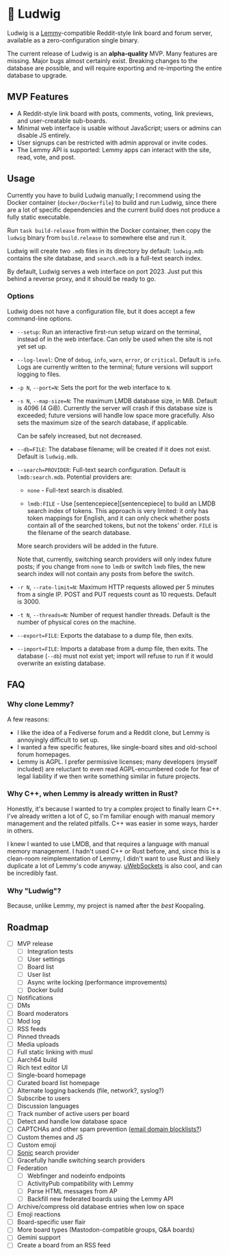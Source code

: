 # 🎹 Ludwig

Ludwig is a [Lemmy][lemmy]-compatible Reddit-style link board and forum server,
available as a zero-configuration single binary.

The current release of Ludwig is an **alpha-quality** MVP. Many features are
missing. Major bugs almost certainly exist. Breaking changes to the database are
possible, and will require exporting and re-importing the entire database to
upgrade.

## MVP Features

- A Reddit-style link board with posts, comments, voting, link previews, and
  user-creatable sub-boards.
- Minimal web interface is usable without JavaScript; users or admins can
  disable JS entirely.
- User signups can be restricted with admin approval or invite codes.
- The Lemmy API is supported: Lemmy apps can interact with the site, read, vote,
  and post.

## Usage

Currently you have to build Ludwig manually; I recommend using the Docker
container (`docker/Dockerfile`) to build and run Ludwig, since there are a lot
of specific dependencies and the current build does not produce a fully static
executable.

Run `task build-release` from within the Docker container, then copy the
`ludwig` binary from `build.release` to somewhere else and run it.

Ludwig will create two `.mdb` files in its directory by default: `ludwig.mdb`
contains the site database, and `search.mdb` is a full-text search index.

By default, Ludwig serves a web interface on port 2023. Just put this behind
a reverse proxy, and it should be ready to go.

### Options

Ludwig does not have a configuration file, but it does accept a few command-line
options.

- `--setup`: Run an interactive first-run setup wizard on the terminal, instead
  of in the web interface. Can only be used when the site is not yet set up.

- `--log-level`: One of `debug`, `info`, `warn`, `error`, or `critical`. Default
  is `info`. Logs are currently written to the terminal; future versions will
  support logging to files.

- `-p N`, `--port=N`: Sets the port for the web interface to `N`.

- `-s N`, `--map-size=N`: The maximum LMDB database size, in MiB. Default is
  4096 (4 GiB). Currently the server will crash if this database size is
  exceeded; future versions will handle low space more gracefully. Also sets the
  maximum size of the search database, if applicable.

  Can be safely increased, but not decreased.

- `--db=FILE`: The database filename; will be created if it does not exist.
  Default is `ludwig.mdb`.

- `--search=PROVIDER`: Full-text search configuration. Default is
  `lmdb:search.mdb`. Potential providers are:

    - `none` - Full-text search is disabled.

    - `lmdb:FILE` - Use [sentencepiece][sentencepiece] to build an LMDB search
      index of tokens. This approach is very limited: it only has token mappings
      for English, and it can only check whether posts contain all of the
      searched tokens, but not the tokens' order. `FILE` is the filename of the
      search database.

    More search providers will be added in the future.

    Note that, currently, switching search providers will only index future
    posts; if you change from `none` to `lmdb` or switch `lmdb` files, the new
    search index will not contain any posts from before the switch.

- `-r N`, `--rate-limit=N`: Maximum HTTP requests allowed per 5 minutes from a single
  IP. POST and PUT requests count as 10 requests. Default is 3000.

- `-t N`, `--threads=N`: Number of request handler threads. Default is the number of
  physical cores on the machine.

- `--export=FILE`: Exports the database to a dump file, then exits.

- `--import=FILE`: Imports a database from a dump file, then exits. The database
  (`--db`) must not exist yet; import will refuse to run if it would overwrite
  an existing database.

## FAQ

### Why clone Lemmy?

A few reasons:

- I like the idea of a Fediverse forum and a Reddit clone, but Lemmy is
  annoyingly difficult to set up.
- I wanted a few specific features, like single-board sites and old-school forum
  homepages.
- Lemmy is AGPL. I prefer permissive licenses; many developers (myself included)
  are reluctant to even read AGPL-encumbered code for fear of legal liability if
  we then write something similar in future projects.

### Why C++, when Lemmy is already written in Rust?

Honestly, it's because I wanted to try a complex project to finally learn C++.
I've already written a lot of C, so I'm familiar enough with manual memory
management and the related pitfalls. C++ was easier in some ways, harder in
others.

I knew I wanted to use LMDB, and that requires a language with manual memory
management. I hadn't used C++ or Rust before, and, since this is a clean-room
reimplementation of Lemmy, I didn't want to use Rust and likely duplicate a lot
of Lemmy's code anyway. [uWebSockets][uws] is also cool, and can be incredibly
fast.

### Why "Ludwig"?

Because, unlike Lemmy, my project is named after the _best_ Koopaling.

## Roadmap

- [ ] MVP release
  - [ ] Integration tests
  - [ ] User settings
  - [ ] Board list
  - [ ] User list
  - [ ] Async write locking (performance improvements)
  - [ ] Docker build
- [ ] Notifications
- [ ] DMs
- [ ] Board moderators
- [ ] Mod log
- [ ] RSS feeds
- [ ] Pinned threads
- [ ] Media uploads
- [ ] Full static linking with musl
- [ ] Aarch64 build
- [ ] Rich text editor UI
- [ ] Single-board homepage
- [ ] Curated board list homepage
- [ ] Alternate logging backends (file, network?, syslog?)
- [ ] Subscribe to users
- [ ] Discussion languages
- [ ] Track number of active users per board
- [ ] Detect and handle low database space
- [ ] CAPTCHAs and other spam prevention ([email domain blocklists?][spam])
- [ ] Custom themes and JS
- [ ] Custom emoji
- [ ] [Sonic][sonic] search provider
- [ ] Gracefully handle switching search providers
- [ ] Federation
    - [ ] Webfinger and nodeinfo endpoints
    - [ ] ActivityPub compatibility with Lemmy
    - [ ] Parse HTML messages from AP
    - [ ] Backfill new federated boards using the Lemmy API
- [ ] Archive/compress old database entries when low on space
- [ ] Emoji reactions
- [ ] Board-specific user flair
- [ ] More board types (Mastodon-compatible groups, Q&A boards)
- [ ] Gemini support
- [ ] Create a board from an RSS feed

[lemmy]: https://join-lemmy.org/
[uws]: https://github.com/uNetworking/uWebSockets
[spam]: https://github.com/disposable-email-domains/disposable-email-domains/
[sonic]: https://github.com/valeriansaliou/sonic
